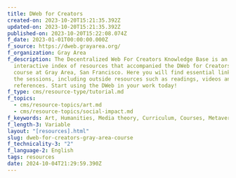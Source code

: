 ```yaml
---
title: DWeb for Creators
created-on: 2023-10-20T15:21:35.392Z
updated-on: 2023-10-20T15:21:35.392Z
published-on: 2023-10-20T15:22:08.074Z
f_date: 2023-01-01T00:00:00.000Z
f_source: https://dweb.grayarea.org/
f_organization: Gray Area
f_description: The Decentralized Web For Creators Knowledge Base is an
  interactive index of resources that accompanied the DWeb for Creators online
  course at Gray Area, San Francisco. Here you will find essential links from
  the sessions, including outside resources such as readings, videos and other
  references. Start using the DWeb in your work today!
f_type: cms/resource-type/tutorial.md
f_topics:
  - cms/resource-topics/art.md
  - cms/resource-topics/social-impact.md
f_keywords: Art, Humanities, Media theory, Curriculum, Courses, Metaverse, Paid
f_length-3: Variable
layout: "[resources].html"
slug: dweb-for-creators-gray-area-course
f_technicality-3: "2"
f_language-2: English
tags: resources
date: 2024-10-04T21:29:59.390Z
---
```

